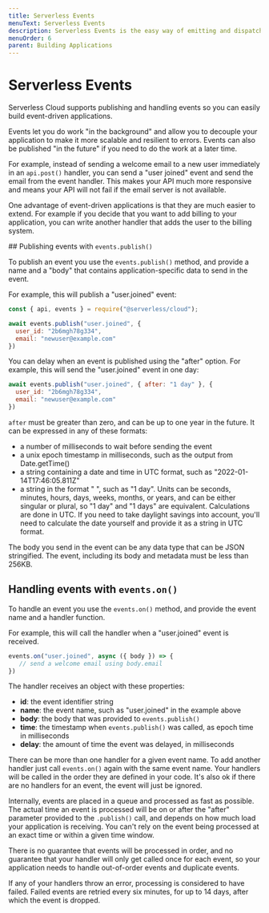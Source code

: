 ```yaml
---
title: Serverless Events
menuText: Serverless Events
description: Serverless Events is the easy way of emitting and dispatching events for asynchronous use cases such as notifications, high-volume data process, background tasks etc.
menuOrder: 6
parent: Building Applications
---
```


# Serverless Events

Serverless Cloud supports publishing and handling events so you can easily build event-driven applications.

Events let you do work "in the background" and allow you to decouple your application to make it more scalable and resilient to errors. Events can also be published "in the future" if you need to do the work at a later time.

For example, instead of sending a welcome email to a new user immediately in an `api.post()` handler, you can send a "user joined" event and send the email from the event handler. This makes your API much more responsive and means your API will not fail if the email server is not available.

One advantage of event-driven applications is that they are much easier to extend. For example if you decide that you want to add billing to your application, you can write another handler that adds the user to the billing system.

## Publishing events with `events.publish()`

To publish an event you use the `events.publish()` method, and provide a name and a "body" that contains application-specific data to send in the event.

For example, this will publish a "user.joined" event:

```js
const { api, events } = require("@serverless/cloud");

await events.publish("user.joined", {
  user_id: "2b6mgh78g334",
  email: "newuser@example.com"
})
```

You can delay when an event is published using the "after" option. For example, this will send the "user.joined" event in one day:

```js
await events.publish("user.joined", { after: "1 day" }, {
  user_id: "2b6mgh78g334",
  email: "newuser@example.com"
})
```

`after` must be greater than zero, and can be up to one year in the future. It can be expressed in any of these formats:

- a number of milliseconds to wait before sending the event
- a unix epoch timestamp in milliseconds, such as the output from Date.getTime()
- a string containing a date and time in UTC format, such as "2022-01-14T17:46:05.811Z"
- a string in the format "<number> <units>", such as "1 day". Units can be seconds, minutes, hours, days, weeks, months, or years, and can be either singular or plural, so "1 day" and "1 days" are equivalent. Calculations are done in UTC. If you need to take daylight savings into account, you'll need to calculate the date yourself and provide it as a string in UTC format.

The body you send in the event can be any data type that can be JSON stringified. The event, including its body and metadata must be less than 256KB.

## Handling events with `events.on()`

To handle an event you use the `events.on()` method, and provide the event name and a handler function.

For example, this will call the handler when a "user.joined" event is received.

```js
events.on("user.joined", async ({ body }) => {
   // send a welcome email using body.email
})
```

The handler receives an object with these properties:

- **id**: the event identifier string
- **name**: the event name, such as "user.joined" in the example above
- **body**: the body that was provided to `events.publish()`
- **time**: the timestamp when `events.publish()` was called, as epoch time in milliseconds
- **delay**: the amount of time the event was delayed, in milliseconds

There can be more than one handler for a given event name. To add another handler just call `events.on()` again with the same event name. Your handlers will be called in the order they are defined in your code. It's also ok if there are no handlers for an event, the event will just be ignored.

Internally, events are placed in a queue and processed as fast as possible. The actual time an event is processed will be on or after the "after" parameter provided to the `.publish()` call, and depends on how much load your application is receiving. You can't rely on the event being processed at an exact time or within a given time window.

There is no guarantee that events will be processed in order, and no guarantee that your handler will only get called once for each event, so your application needs to handle out-of-order events and duplicate events.

If any of your handlers throw an error, processing is considered to have failed. Failed events are retried every six minutes, for up to 14 days, after which the event is dropped.

